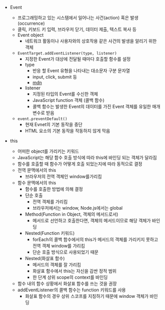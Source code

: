 - Event

  - 프로그래밍하고 있는 시스템에서 일어나는 사건(action) 혹은 발생(occurrence)
  - 클릭, 키보드 키 입력, 브라우저 닫기, 데이터 제출, 텍스트 복사 등
  - Event object
    - 네트워크 활동이나 사용자와의 상호작용 같은 사건의 발생을 알리기 위한 객체
  - `EventTarget.addEventListener(type, listener)`
    - 지정한 Event가 대상에 전달될 때마다 호출할 함수를 설정
    - type
      - 반응 할 Event 유형을 나타내는 대소문자 구분 문자열
      - input, click, submit 등
      - [mdn](https://developer.mozilla.org/ko/docs/Web/Events)
    - listener
      - 지정된 타입의 Event를 수신한 객체
      - JavaScript function 객체 (콜백 함수)
      - 콜백 함수는 발생한 Event의 데이터를 가진 Event 객체를 유일한 매개변수로 받음
  - `event.preventDefault()`
    - 현재 Evnet의 기본 동작을 중단
    - HTML 요소의 기본 동작을 작동하지 않게 막음

- this
  - 어떠한 object를 가리키는 키워드
  - JavaScript는 해당 함수 호출 방식에 따라 this에 바인딩 되는 객체가 달라짐
  - 함수를 호출할 때 함수가 어떻게 호출 되었는지에 따라 동적으로 결정
  - 전역 문맥에서의 this
    - 브라우저의 전역 객체인 window를가리킴
  - 함수 문맥에서의 this
    - 함수를 호출한 방법에 의해 결정
    - 단순 호출
      - 전역 객체를 가리킴
      - 브라우저에서는 window, Node.js에서는 global
    - Method(Function in Object, 객체의 메서드로서)
      - 메서드로 선언하고 호출한다면, 객체의 메서드이므로 해당 객체가 바인딩
    - Nested(Function 키워드)
      - forEach의 콜백 함수에서의 this가 메서드의 객체를 가리키지 못하고 전역 객체 window를 가리킴
      - 단순 호출 방식으로 사용되었기 때문
    - Nested(화살표 함수)
      - 메서드의 객체를 잘 가리킴
      - 화살표 함수에서 this는 자신을 감싼 정적 범위
      - 한 단계 상위 scope의 context를 바인딩
  - 함수 내의 함수 상황에서 화살표 함수를 쓰는 것을 권장
  - addEventListener의 콜백 함수는 function 키워드를 사용
    - 화살표 함수의 경우 상위 스코프를 지칭하기 때문에 window 객체가 바인딩
